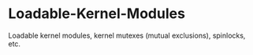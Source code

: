 # Loadable-Kernel-Modules
Loadable kernel modules, kernel mutexes (mutual exclusions), spinlocks, etc.
